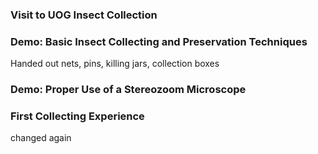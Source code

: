 <!-- 
.. title: Lab 1: Intro to insect collecting - tools of the trade
.. slug: 
.. date: 2019-08-28 19:26:26 UTC+10:00
.. tags: lab
.. category: 
.. link: 
.. description: 
.. type: text
-->

### Visit to UOG Insect Collection

### Demo: Basic Insect Collecting and Preservation Techniques

Handed out nets, pins, killing jars, collection boxes

### Demo: Proper Use of a Stereozoom Microscope

### First Collecting Experience

changed again
